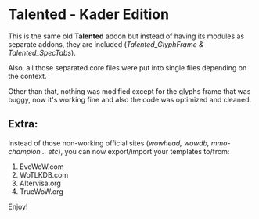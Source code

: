 # Talented - Kader Edition

This is the same old **Talented** addon but instead of having its modules as separate addons, they are included (_Talented\_GlyphFrame & Talented\_SpecTabs_).

Also, all those separated core files were put into single files depending on the context.

Other than that, nothing was modified except for the glyphs frame that was buggy, now it's working fine and also the code was optimized and cleaned.

## Extra:

Instead of those non-working official sites (_wowhead, wowdb, mmo-champion .. etc_), you can now export/import your templates to/from:

1. EvoWoW.com
2. WoTLKDB.com
3. Altervisa.org
4. TrueWoW.org

Enjoy!
